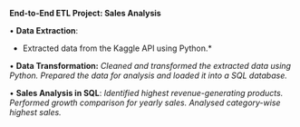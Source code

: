 **End-to-End ETL Project: Sales Analysis**

•	**Data Extraction**: 
*	Extracted data from the Kaggle API using Python.*

•	**Data Transformation:**
*Cleaned and transformed the extracted data using Python.*
*Prepared the data for analysis and loaded it into a SQL database.*

•	**Sales Analysis in SQL**:
*Identified highest revenue-generating products.*
*Performed growth comparison for yearly sales.*
*Analysed category-wise highest sales.*

